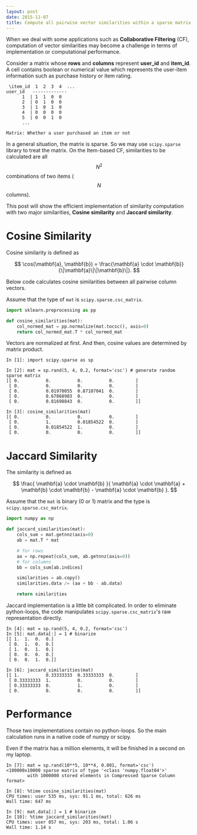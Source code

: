 ```yaml
---
layout: post
date: 2015-11-07
title: Compute all pairwise vector similarities within a sparse matrix (Python)
---
```


When we deal with some applications such as **Collaborative Filtering** (CF), computation of vector similarities may become a challenge in terms of implementation or computational performance.

Consider a matrix whose **rows** and **columns** represent **user_id** and **item_id**.
A cell contains boolean or numerical value which represents the user-item information such as purchase history or item rating.

```
 \item_id  1  2  3  4  ...
user_id   -------------
      1  | 1  1  0  0
      2  | 0  1  0  0
      3  | 1  0  1  0
      4  | 0  0  0  0
      5  | 0  0  1  0
      ...

Matrix: Whether a user purchased an item or not
```

In a general situation, the matrix is sparse. So we may use `scipy.sparse` library to treat the matrix.
On the Item-based CF, similarities to be calculated are all $$N^2$$ combinations of two items ($$N$$ columns).

This post will show the efficient implementation of similarity computation with two major similarities, **Cosine similarity** and **Jaccard similarity**.

# Cosine Similarity

Cosine similarity is defined as

$$
\cos(\mathbf{a}, \mathbf{b}) = \frac{\mathbf{a} \cdot \mathbf{b}}{\|\mathbf{a}\|\|\mathbf{b}\|}.
$$

Below code calculates cosine similarities between all pairwise column vectors.

Assume that the type of `mat` is `scipy.sparse.csc_matrix`.

```python
import sklearn.preprocessing as pp

def cosine_similarities(mat):
    col_normed_mat = pp.normalize(mat.tocsc(), axis=0)
    return col_normed_mat.T * col_normed_mat
```

Vectors are normalized at first. And then, cosine values are determined by matrix product.

```
In [1]: import scipy.sparse as sp

In [2]: mat = sp.rand(5, 4, 0.2, format='csc') # generate random sparse matrix
[[ 0.          0.          0.          0.        ]
 [ 0.          0.          0.          0.        ]
 [ 0.          0.01970055  0.87107041  0.        ]
 [ 0.          0.67868903  0.          0.        ]
 [ 0.          0.81698843  0.          0.        ]]

In [3]: cosine_similarities(mat)
[[ 0.          0.          0.          0.        ]
 [ 0.          1.          0.01854522  0.        ]
 [ 0.          0.01854522  1.          0.        ]
 [ 0.          0.          0.          0.        ]]
```

# Jaccard Similarity

The similarity is defined as

$$
\frac{
  \mathbf{a} \cdot \mathbf{b}
}{
  \mathbf{a} \cdot \mathbf{a} + \mathbf{b} \cdot \mathbf{b} - \mathbf{a} \cdot \mathbf{b}
}.
$$

Assume that the `mat` is binary (0 or 1) matrix and the type is `scipy.sparse.csc_matrix`.

```python
import numpy as np

def jaccard_similarities(mat):
    cols_sum = mat.getnnz(axis=0)
    ab = mat.T * mat

    # for rows
    aa = np.repeat(cols_sum, ab.getnnz(axis=0))
    # for columns
    bb = cols_sum[ab.indices]

    similarities = ab.copy()
    similarities.data /= (aa + bb - ab.data)

    return similarities
```

Jaccard implementation is a little bit complicated. In order to eliminate python-loops, the code manipulates `scipy.sparse.csc_matrix`'s raw representation directly.

```
In [4]: mat = sp.rand(5, 4, 0.2, format='csc')
In [5]: mat.data[:] = 1 # binarize
[[ 1.  1.  0.  0.]
 [ 0.  1.  0.  0.]
 [ 1.  0.  1.  0.]
 [ 0.  0.  0.  0.]
 [ 0.  0.  1.  0.]]

In [6]: jaccard_similarities(mat)
[[ 1.          0.33333333  0.33333333  0.        ]
 [ 0.33333333  1.          0.          0.        ]
 [ 0.33333333  0.          1.          0.        ]
 [ 0.          0.          0.          0.        ]]
```

# Performance

Those two implementations contain no python-loops. So the main calculation runs in a native code of numpy or scipy.

Even if the matrix has a million elements, it will be finished in a second on my laptop.

```
In [7]: mat = sp.rand(10**5, 10**4, 0.001, format='csc')
<100000x10000 sparse matrix of type '<class 'numpy.float64'>'
        with 1000000 stored elements in Compressed Sparse Column format>

In [8]: %time cosine_similarities(mat)
CPU times: user 535 ms, sys: 91.1 ms, total: 626 ms
Wall time: 647 ms

In [9]: mat.data[:] = 1 # binarize
In [10]: %time jaccard_similarities(mat)
CPU times: user 857 ms, sys: 203 ms, total: 1.06 s
Wall time: 1.14 s
```
